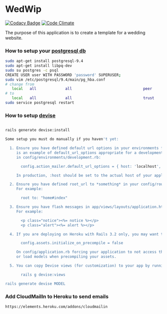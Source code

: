 # WedWip

[![Codacy Badge](https://api.codacy.com/project/badge/Grade/e997b7a95b0b4a3096d7291bfcac6ce7)](https://www.codacy.com/app/m-berlanda/wedwip?utm_source=github.com&amp;utm_medium=referral&amp;utm_content=mberlanda/wedwip&amp;utm_campaign=Badge_Grade)
[![Code Climate](https://codeclimate.com/github/mberlanda/wedwip/badges/gpa.svg)](https://codeclimate.com/github/mberlanda/wedwip)

The purpose of this application is to create a template for a wedding website.

### How to setup your [postgresql db](http://www.postgresql.org/download/linux/ubuntu/)

```bash
sudo apt-get install postgresql-9.4
sudo apt-get install libpq-dev
sudo su postgres -c psql
CREATE USER user WITH PASSWORD 'password' SUPERUSER;
sudo vim /etc/postgresql/9.4/main/pg_hba.conf
# change from 
   local   all             all                                peer
# to
   local   all             all                                trust
sudo service postgresql restart
```

### How to setup [devise]()
```bash

rails generate devise:install

Some setup you must do manually if you haven't yet:

  1. Ensure you have defined default url options in your environments files. Here
     is an example of default_url_options appropriate for a development environment
     in config/environments/development.rb:

       config.action_mailer.default_url_options = { host: 'localhost', port: 3000 }

     In production, :host should be set to the actual host of your application.

  2. Ensure you have defined root_url to *something* in your config/routes.rb.
     For example:

       root to: "home#index"

  3. Ensure you have flash messages in app/views/layouts/application.html.erb.
     For example:

       <p class="notice"><%= notice %></p>
       <p class="alert"><%= alert %></p>

  4. If you are deploying on Heroku with Rails 3.2 only, you may want to set:

       config.assets.initialize_on_precompile = false

     On config/application.rb forcing your application to not access the DB
     or load models when precompiling your assets.

  5. You can copy Devise views (for customization) to your app by running:

       rails g devise:views

rails generate devise MODEL
```

### Add CloudMailIn to Heroku to send emails
```
https://elements.heroku.com/addons/cloudmailin
```